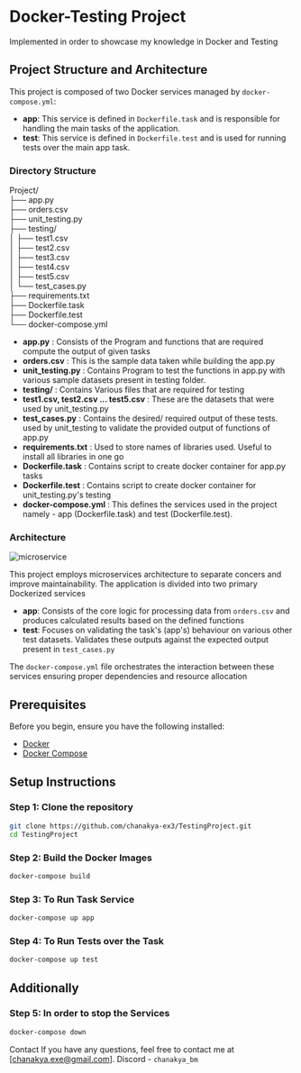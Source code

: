 # Docker-Testing Project

Implemented in order to showcase my knowledge in Docker and Testing

## Project Structure and Architecture

This project is composed of two Docker services managed by `docker-compose.yml`:

- **app**: This service is defined in `Dockerfile.task` and is responsible for handling the main tasks of the application.
- **test**: This service is defined in `Dockerfile.test` and is used for running tests over the main app task.

### Directory Structure
Project/ \
├── app.py \
├── orders.csv \
├── unit_testing.py \
├── testing/ \
│   ├── test1.csv \
│   ├── test2.csv \
│   ├── test3.csv \
│   ├── test4.csv \
│   ├── test5.csv \
│   └── test_cases.py \
├── requirements.txt \
├── Dockerfile.task \
├── Dockerfile.test \
└──  docker-compose.yml
- **app.py** : Consists of the Program and functions that are required compute the output of given tasks
- **orders.csv** : This is the sample data taken while building the app.py
- **unit_testing.py** : Contains Program to test the functions in app.py with various sample datasets present in testing folder.
- **testing/** : Contains Various files that are required for testing
- **test1.csv, test2.csv ... test5.csv** : These are the datasets that were used by unit_testing.py
- **test_cases.py** : Contains the desired/ required output of these tests. used by unit_testing to validate the provided output of functions of app.py
- **requirements.txt** : Used to store names of libraries used. Useful to install all libraries in one go
- **Dockerfile.task** : Contains script to create docker container for app.py tasks
- **Dockerfile.test** : Contains script to create docker container for unit_testing.py's testing
- **docker-compose.yml** : This defines the services used in the project namely - app (Dockerfile.task) and test (Dockerfile.test).

### Architecture
![microservice](https://github.com/user-attachments/assets/32b9542c-a0ce-44d2-8a26-9ae67861baf7)

This project employs microservices architecture to separate concers and improve maintainability. The application is divided into two primary Dockerized services 
- **app**: Consists of the core logic for processing data from ```orders.csv``` and produces calculated results based on the defined functions
- **test**: Focuses on validating the task's (app's) behaviour on various other test datasets. Validates these outputs against the expected output present in ```test_cases.py```

The ```docker-compose.yml``` file orchestrates the interaction between these services ensuring proper dependencies and resource allocation 

## Prerequisites

Before you begin, ensure you have the following installed:

- [Docker](https://www.docker.com/)
- [Docker Compose](https://docs.docker.com/compose/)

## Setup Instructions

### Step 1: Clone the repository

```sh
git clone https://github.com/chanakya-ex3/TestingProject.git
cd TestingProject
```
### Step 2: Build the Docker Images
```sh
docker-compose build
```
### Step 3: To Run Task Service
```sh
docker-compose up app
```
### Step 4: To Run Tests over the Task
```sh
docker-compose up test
```
## Additionally
### Step 5: In order to stop the Services
```sh
docker-compose down
```

Contact
If you have any questions, feel free to contact me at [chanakya.exe@gmail.com]. Discord - ```chanakya_bm```
